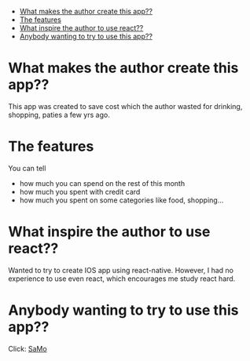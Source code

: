 - [What makes the author create this app??](#what-makes-the-author-create-this-app)
- [The features](#the-features)
- [What inspire the author to use react??](#what-inspire-the-author-to-use-react)
- [Anybody wanting to try to use this app??](#anybody-wanting-to-try-to-use-this-app)

# What makes the author create this app??
This app was created to save cost which the author wasted for drinking, shopping, paties a few yrs ago.

# The features
You can tell
- how much you can spend on the rest of this month
- how much you spent with credit card
- how much you spent on some categories like  food, shopping... 

# What inspire the author to use react??
Wanted to try to create IOS app using react-native.
However, I had no experience to use even react, which encourages me study react hard.

# Anybody wanting to try to use this app??
Click: 
[SaMo](https://samo-c765d.web.app/)
